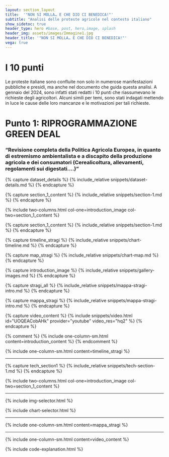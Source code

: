 ```yaml
---
layout: section_layout
title:  '"NON SI MOLLA… E CHE DIO CI BENEDICA!"'
subtitle: "Analisi delle proteste agricole nel contesto italiano"
show_sidetoc: true
header_type: hero #base, post, hero,image, splash
header_img: assets/images/Immagine1.jpg
header_title: '"NON SI MOLLA… E CHE DIO CI BENEDICA!"'
vega: true
---
```


# I 10 punti

Le proteste italiane sono confluite non solo in numerose manifestazioni pubbliche e presidi, ma anche nel documento che guida questa analisi. A gennaio del 2024, sono infatti stati redatti i 10 punti che riassumevano le richieste degli agricoltori. Alcuni simili per temi, sono stati indagati mettendo in luce le cause delle loro mancanze e le motivazioni per tali richieste.

# Punto 1: RIPROGRAMMAZIONE GREEN DEAL

### “Revisione completa della Politica Agricola Europea, in quanto di estremismo ambientalista e a discapito della produzione agricola e dei consumatori (Cerealicoltura, allevamenti, regolamenti sui digestati….)”
{% capture dataset_details %}
{% include_relative snippets/dataset-details.md %}
{% endcapture %}


{% capture section_1_content %}
{% include_relative snippets/section-1.md %}
{% endcapture %}


{% include two-columns.html col-one=introduction_image col-two=section_1_content %}

{% capture section_1_content %}
{% include_relative snippets/section-1.md %}
{% endcapture %}

{% capture timeline_stragi %}
{% include_relative snippets/chart-timeline.md %}
{% endcapture %}

{% capture map_stragi %}
{% include_relative snippets/chart-map.md %}
{% endcapture %}

{% capture introduction_image %}
{% include_relative snippets/gallery-images.md %}
{% endcapture %}

{% capture stragi_all %}
{% include_relative snippets/mappa-stragi-intro.md %}
{% endcapture %}

{% capture mappa_stragi %}
{% include_relative snippets/mappa-stragi-intro.md %}
{% endcapture %}

{% capture video_content %}
{% include snippets/video.html id="UOQEACobAHk" provider="youtube" video_res="hq2" %}
{% endcapture %}


{% comment %}
{% include one-column-sm.html content=introduction_content %}
{% endcomment %}

{% include one-column-sm.html content=timeline_stragi %}
<hr>

{% capture tech_section1 %}
{% include_relative snippets/tech-section-1.md %}
{% endcapture %}

<div class="tech" style="display: none">
  {% include one-column-sm.html content=tech_section1 %}
</div>

{% include two-columns.html col-one=introduction_image col-two=section_1_content %}

<hr>
{% include img-selector.html %}

{% include chart-selector.html %}

<hr>
{% include one-column-sm.html content=mappa_stragi %}
<hr>


{% include one-column-sm.html content=video_content %}

{% include code-explanation.html %}
